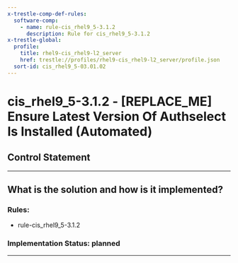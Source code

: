 ```yaml
---
x-trestle-comp-def-rules:
  software-comp:
    - name: rule-cis_rhel9_5-3.1.2
      description: Rule for cis_rhel9_5-3.1.2
x-trestle-global:
  profile:
    title: rhel9-cis_rhel9-l2_server
    href: trestle://profiles/rhel9-cis_rhel9-l2_server/profile.json
  sort-id: cis_rhel9_5-03.01.02
---
```


# cis_rhel9_5-3.1.2 - \[REPLACE_ME\] Ensure Latest Version Of Authselect Is Installed (Automated)

## Control Statement

______________________________________________________________________

## What is the solution and how is it implemented?

<!-- For implementation status enter one of: implemented, partial, planned, alternative, not-applicable -->

<!-- Note that the list of rules under ### Rules: is read-only and changes will not be captured after assembly to JSON -->

<!-- Add control implementation description here for control: cis_rhel9_5-3.1.2 -->

### Rules:

  - rule-cis_rhel9_5-3.1.2

### Implementation Status: planned

______________________________________________________________________
